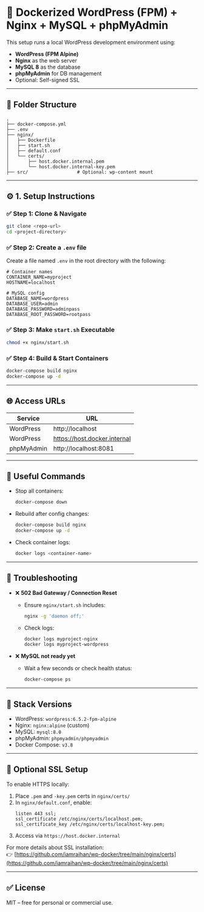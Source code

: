 # 🐳 Dockerized WordPress (FPM) + Nginx + MySQL + phpMyAdmin

This setup runs a local WordPress development environment using:

- **WordPress (FPM Alpine)**
- **Nginx** as the web server
- **MySQL 8** as the database
- **phpMyAdmin** for DB management
- Optional: Self-signed SSL

---

## 📁 Folder Structure

```
.
├── docker-compose.yml
├── .env
├── nginx/
│   ├── Dockerfile
│   ├── start.sh
│   ├── default.conf
│   └── certs/
│       ├── host.docker.internal.pem
│       └── host.docker.internal-key.pem
├── src/                  # Optional: wp-content mount
```

---

## ⚙️ 1. Setup Instructions

### ✅ Step 1: Clone & Navigate

```bash
git clone <repo-url>
cd <project-directory>
```

### ✅ Step 2: Create a `.env` file

Create a file named `.env` in the root directory with the following:

```dotenv
# Container names
CONTAINER_NAME=myproject
HOSTNAME=localhost

# MySQL config
DATABASE_NAME=wordpress
DATABASE_USER=admin
DATABASE_PASSWORD=adminpass
DATABASE_ROOT_PASSWORD=rootpass
```

### ✅ Step 3: Make `start.sh` Executable

```bash
chmod +x nginx/start.sh
```

### ✅ Step 4: Build & Start Containers

```bash
docker-compose build nginx
docker-compose up -d
```

---

## 🌐 Access URLs

| Service    | URL                          |
| ---------- | ---------------------------- |
| WordPress  | http://localhost             |
| WordPress  | https://host.docker.internal |
| phpMyAdmin | http://localhost:8081        |

---

## 🔧 Useful Commands

- Stop all containers:

  ```bash
  docker-compose down
  ```

- Rebuild after config changes:

  ```bash
  docker-compose build nginx
  docker-compose up -d
  ```

- Check container logs:
  ```bash
  docker logs <container-name>
  ```

---

## 🧪 Troubleshooting

- ❌ **502 Bad Gateway / Connection Reset**

  - Ensure `nginx/start.sh` includes:
    ```bash
    nginx -g 'daemon off;'
    ```
  - Check logs:
    ```bash
    docker logs myproject-nginx
    docker logs myproject-wordpress
    ```

- ❌ **MySQL not ready yet**
  - Wait a few seconds or check health status:
    ```bash
    docker-compose ps
    ```

---

## 🧰 Stack Versions

- WordPress: `wordpress:6.5.2-fpm-alpine`
- Nginx: `nginx:alpine` (custom)
- MySQL: `mysql:8.0`
- phpMyAdmin: `phpmyadmin/phpmyadmin`
- Docker Compose: `v3.8`

---

## 🔐 Optional SSL Setup

To enable HTTPS locally:

1. Place `.pem` and `-key.pem` certs in `nginx/certs/`
2. In `nginx/default.conf`, enable:
   ```nginx
   listen 443 ssl;
   ssl_certificate /etc/nginx/certs/localhost.pem;
   ssl_certificate_key /etc/nginx/certs/localhost-key.pem;
   ```
3. Access via `https://host.docker.internal`

For more details about SSL installation:  
👉 [https://github.com/iamraihan/wp-docker/tree/main/nginx/certs](https://github.com/iamraihan/wp-docker/tree/main/nginx/certs)

---

## ✅ License

MIT – free for personal or commercial use.
